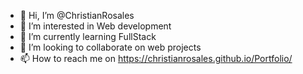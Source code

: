 - 👋 Hi, I’m @ChristianRosales
- 👀 I’m interested in Web development
- 🌱 I’m currently learning FullStack
- 💞️ I’m looking to collaborate on web projects
- 📫 How to reach me on https://christianrosales.github.io/Portfolio/

<!---
ChristianRosales/ChristianRosales is a ✨ special ✨ repository because its `README.md` (this file) appears on your GitHub profile.
You can click the Preview link to take a look at your changes.
--->
